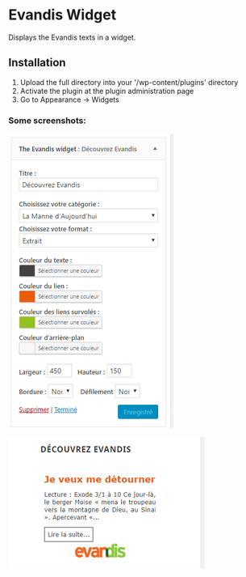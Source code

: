 # Evandis Widget
Displays the Evandis texts in a widget.

## Installation
1. Upload the full directory into your '/wp-content/plugins' directory
2. Activate the plugin at the plugin administration page
3. Go to Appearance -> Widgets

### Some screenshots:

![Widget admin View](screenshot-1.png)

![Widget in action](screenshot-2.png)
